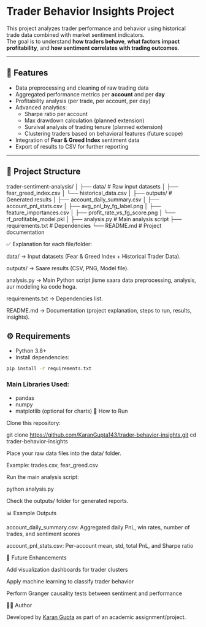 # Trader Behavior Insights Project  

This project analyzes trader performance and behavior using historical trade data combined with market sentiment indicators.  
The goal is to understand **how traders behave**, **what factors impact profitability**, and **how sentiment correlates with trading outcomes**.  

---

## 📌 Features  

- Data preprocessing and cleaning of raw trading data  
- Aggregated performance metrics per **account** and per **day**  
- Profitability analysis (per trade, per account, per day)  
- Advanced analytics:
  - Sharpe ratio per account  
  - Max drawdown calculation (planned extension)  
  - Survival analysis of trading tenure (planned extension)  
  - Clustering traders based on behavioral features (future scope)  
- Integration of **Fear & Greed Index** sentiment data  
- Export of results to CSV for further reporting  

---

## 📂 Project Structure  
trader-sentiment-analysis/
│
├── data/                         # Raw input datasets
│   ├── fear_greed_index.csv
│   └── historical_data.csv
│
├── outputs/                      # Generated results
│   ├── account_daily_summary.csv
│   ├── account_pnl_stats.csv
│   ├── avg_pnl_by_fg_label.png
│   ├── feature_importances.csv
│   ├── profit_rate_vs_fg_score.png
│   └── rf_profitable_model.pkl
│
├── analysis.py                   # Main analysis script
├── requirements.txt              # Dependencies
└── README.md                     # Project documentation

✅ Explanation for each file/folder:

data/ → Input datasets (Fear & Greed Index + Historical Trader Data).

outputs/ → Saare results (CSV, PNG, Model file).

analysis.py → Main Python script jisme saara data preprocessing, analysis, aur modeling ka code hoga.

requirements.txt → Dependencies list.

README.md → Documentation (project explanation, steps to run, results, insights).

## ⚙️ Requirements  

- Python 3.8+  
- Install dependencies:  

```bash
pip install -r requirements.txt
```

### Main Libraries Used:

- pandas
- numpy
- matplotlib (optional for charts)
🚀 How to Run

Clone this repository:

git clone https://github.com/KaranGupta143/trader-behavior-insights.git
cd trader-behavior-insights


Place your raw data files into the data/ folder.

Example: trades.csv, fear_greed.csv

Run the main analysis script:

python analysis.py


Check the outputs/ folder for generated reports.

📊 Example Outputs

account_daily_summary.csv: Aggregated daily PnL, win rates, number of trades, and sentiment scores

account_pnl_stats.csv: Per-account mean, std, total PnL, and Sharpe ratio

🔮 Future Enhancements

Add visualization dashboards for trader clusters

Apply machine learning to classify trader behavior

Perform Granger causality tests between sentiment and performance

🧑‍💻 Author

Developed by [Karan Gupta](https://github.com/KaranGupta143) as part of an academic assignment/project. 

